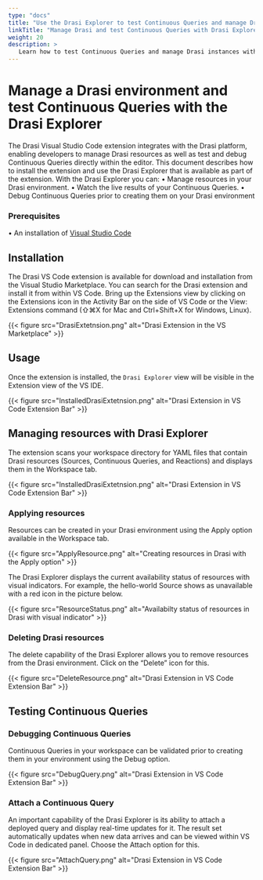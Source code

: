 ```yaml
---
type: "docs"
title: "Use the Drasi Explorer to test Continuous Queries and manage Drasi instances"
linkTitle: "Manage Drasi and test Continuous Queries with Drasi Explorer"
weight: 20
description: >
   Learn how to test Continuous Queries and manage Drasi instances with the Drasi Explorer
---
```


# Manage a Drasi environment and test Continuous Queries with the Drasi Explorer

The Drasi Visual Studio Code extension integrates with the Drasi platform, enabling developers to manage Drasi resources as well as test and debug Continuous Queries directly within the editor. This document describes how to install the extension and use the Drasi Explorer that is available as part of the extension. With the Drasi Explorer you can:
•	Manage resources in your Drasi environment.
•	Watch the live results of your Continuous Queries.
•	Debug Continuous Queries prior to creating them on your Drasi environment

### Prerequisites
•	An installation of [Visual Studio Code](https://code.visualstudio.com)

## Installation

The Drasi VS Code extension is available for download and installation from the Visual Studio Marketplace. You can search for the Drasi extension and install it from within VS Code. Bring up the Extensions view by clicking on the Extensions icon in the Activity Bar on the side of VS Code or the View: Extensions command (⇧⌘X for Mac and Ctrl+Shift+X for Windows, Linux).

{{< figure src="DrasiExtetnsion.png" alt="Drasi Extension in the VS Marketplace" >}}

## Usage

Once the extension is installed, the `Drasi Explorer` view will be visible in the Extension view of the VS IDE.

{{< figure src="InstalledDrasiExtetnsion.png" alt="Drasi Extension in VS Code Extension Bar" >}}

## Managing resources with Drasi Explorer

The extension scans your workspace directory for YAML files that contain Drasi resources (Sources, Continuous Queries, and Reactions) and displays them in the Workspace tab.

{{< figure src="InstalledDrasiExtetnsion.png" alt="Drasi Extension in VS Code Extension Bar" >}}

### Applying resources
Resources can be created in your Drasi environment using the Apply option available in the Workspace tab.

{{< figure src="ApplyResource.png" alt="Creating resources in Drasi with the Apply option" >}}

The Drasi Explorer displays the current availability status of resources with visual indicators. For example, the hello-world Source shows as unavailable with a red icon in the picture below.

{{< figure src="ResourceStatus.png" alt="Availabilty status of resources in Drasi with visual indicator" >}}

### Deleting Drasi resources
 The delete capability of the Drasi Explorer allows you to remove resources from the Drasi environment. Click on the “Delete” icon for this.

{{< figure src="DeleteResource.png" alt="Drasi Extension in VS Code Extension Bar" >}}

## Testing Continuous Queries

### Debugging Continuous Queries
Continuous Queries in your workspace can be validated prior to creating them in your environment using the Debug option.

{{< figure src="DebugQuery.png" alt="Drasi Extension in VS Code Extension Bar" >}}

### Attach a Continuous Query 

An important capability of the Drasi Explorer is its ability to attach a deployed query and display real-time updates for it. The result set automatically updates when new data arrives and can be viewed within VS Code in dedicated panel. Choose the Attach option for this.

{{< figure src="AttachQuery.png" alt="Drasi Extension in VS Code Extension Bar" >}}
